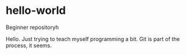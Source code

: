 # hello-world
Beginner repositoryh

Hello. Just trying to teach myself programming a bit. Git is part of the process, it seems.
